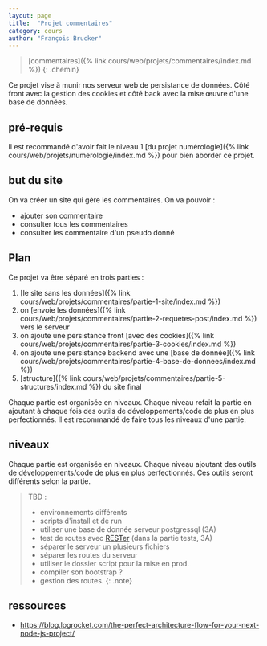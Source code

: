 ```yaml
---
layout: page
title:  "Projet commentaires"
category: cours
author: "François Brucker"
---
```


> [commentaires]({% link cours/web/projets/commentaires/index.md %})
{: .chemin}

Ce projet vise à munir nos serveur web de persistance de données. Côté front avec la gestion des cookies et côté back avec la mise œuvre d'une base de données.

## pré-requis

Il est recommandé d'avoir fait le niveau 1 [du projet numérologie]({% link cours/web/projets/numerologie/index.md %}) pour bien aborder ce projet.

## but du site

On va créer un site qui gère les commentaires. On va pouvoir :

* ajouter son commentaire
* consulter tous les commentaires
* consulter les commentaire d'un pseudo donné

## Plan

Ce projet va être séparé en trois parties :

1. [le site sans les données]({% link cours/web/projets/commentaires/partie-1-site/index.md %})
2. on [envoie les données]({% link cours/web/projets/commentaires/partie-2-requetes-post/index.md %}) vers le serveur
3. on ajoute une persistance front [avec des cookies]({% link cours/web/projets/commentaires/partie-3-cookies/index.md %})
4. on ajoute une persistance backend avec une [base de donnée]({% link cours/web/projets/commentaires/partie-4-base-de-donnees/index.md %})
5. [structure]({% link cours/web/projets/commentaires/partie-5-structures/index.md %}) du site final

Chaque partie est organisée en niveaux. Chaque niveau refait la partie en ajoutant à chaque fois des outils de développements/code de plus en plus perfectionnés. Il est recommandé de faire tous les niveaux d'une partie.

## niveaux

Chaque partie est organisée en niveaux. Chaque niveau ajoutant des outils de développements/code de plus en plus perfectionnés. Ces outils seront différents selon la partie.

> TBD :
>
> * environnements différents
> * scripts d'install et de run
> * utiliser une base de donnée serveur postgressql (3A)
> * test de routes avec [RESTer](https://github.com/frigus02/RESTer) (dans la partie tests, 3A)
> * séparer le serveur un plusieurs fichiers
> * séparer les routes du serveur
> * utiliser le dossier script pour la mise en prod.
> * compiler son bootstrap ?
> * gestion des routes.
{: .note}

## ressources

* <https://blog.logrocket.com/the-perfect-architecture-flow-for-your-next-node-js-project/>
